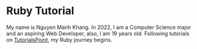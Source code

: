 # Ruby Tutorial
My name is Nguyen Manh Khang. In 2022, I am a Computer Science major and an aspiring Web Developer, also, I am 19 years old.
Following tutorials on [TutorialsPoint](https://www.tutorialspoint.com/ruby/), my Ruby journey begins.